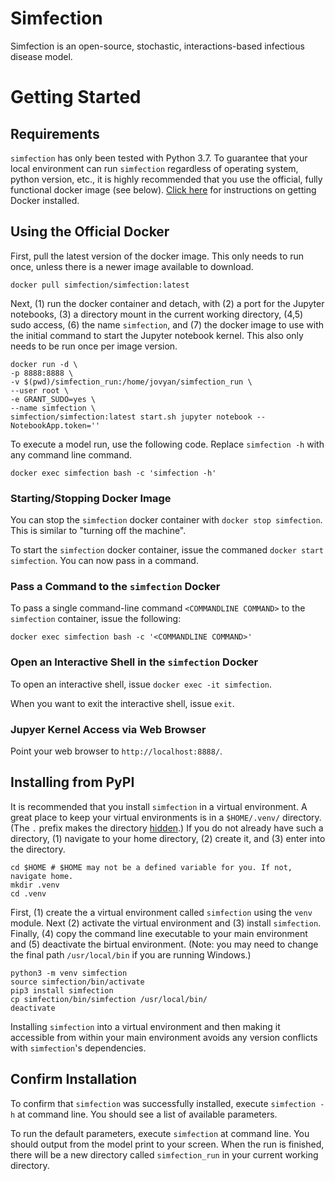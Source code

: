# Simfection

Simfection is an open-source, stochastic, interactions-based infectious disease model.

# Getting Started

## Requirements
`simfection` has only been tested with Python 3.7. To guarantee that your local environment can run `simfection` regardless of operating system, python version, etc., it is highly recommended that you use the official, fully functional docker image (see below). [Click here](https://docs.docker.com/get-docker/) for instructions on getting Docker installed.

## Using the Official Docker

First, pull the latest version of the docker image. This only needs to run once, unless there is a newer image available to download.

```shell
docker pull simfection/simfection:latest
```

Next, (1) run the docker container and detach, with (2) a port for the Jupyter notebooks, (3) a directory mount in the current working directory, (4,5) sudo access, (6) the name `simfection`, and (7) the docker image to use with the initial command to start the Jupyter notebook kernel. This also only needs to be run once per image version.

```shell
docker run -d \
-p 8888:8888 \
-v $(pwd)/simfection_run:/home/jovyan/simfection_run \
--user root \
-e GRANT_SUDO=yes \
--name simfection \
simfection/simfection:latest start.sh jupyter notebook --NotebookApp.token=''
```

To execute a model run, use the following code. Replace `simfection -h` with any
command line command.

```shell
docker exec simfection bash -c 'simfection -h'
```

### Starting/Stopping Docker Image

You can stop the `simfection` docker container with `docker stop simfection`. This is similar to "turning off the machine".

To start the `simfection` docker container, issue the commaned `docker start simfection`. You can now pass in a command.

### Pass a Command to the `simfection` Docker

To pass a single command-line command `<COMMANDLINE COMMAND>` to the `simfection` container, issue the following:

```shell
docker exec simfection bash -c '<COMMANDLINE COMMAND>'
```

### Open an Interactive Shell in the `simfection` Docker 

To open an interactive shell, issue `docker exec -it simfection`.

When you want to exit the interactive shell, issue `exit`.

### Jupyer Kernel Access via Web Browser

Point your web browser to `http://localhost:8888/`.

## Installing from PyPI

It is recommended that you install `simfection` in a virtual environment. A great place to keep your virtual environments is in a `$HOME/.venv/` directory. (The `.` prefix makes the directory [hidden](https://en.wikipedia.org/wiki/Hidden_file_and_hidden_directory).) If you do not already have such a directory, (1) navigate to your home directory, (2) create it, and (3) enter into the directory.

```shell
cd $HOME # $HOME may not be a defined variable for you. If not, navigate home.
mkdir .venv
cd .venv
```

First, (1) create the a virtual environment called `simfection` using the `venv` module. Next (2) activate the virtual environment and (3) install `simfection`. Finally, (4) copy the command line executable to your main environment and (5) deactivate the birtual environment. (Note: you may need to change the final path `/usr/local/bin` if you are running Windows.)

```shell
python3 -m venv simfection
source simfection/bin/activate
pip3 install simfection
cp simfection/bin/simfection /usr/local/bin/
deactivate
```
Installing `simfection` into a virtual environment and then making it accessible from within your main environment avoids any version conflicts with `simfection`'s dependencies.

## Confirm Installation

To confirm that `simfection` was successfully installed, execute `simfection -h` at command line. You should see a list of available parameters.

To run the default parameters, execute `simfection` at command line. You should output from the model print to your screen. When the run is finished, there will be a new directory called `simfection_run` in your current working directory.
